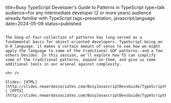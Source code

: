 title=Busy TypeScript Developer's Guide to Patterns in TypeScript
type=talk
audience=For any intermediate developer (2 or more years) audience already familiar with TypeScript
tags=presentation, javascript,language
date=2024-05-06
status=published
~~~~~~

The Gang-of-Four collection of patterns has long served as a fundamental basis for object-oriented developers. TypeScript being an O-O language, it makes a certain amount of sense to see how we might apply the language to some of the traditional GOF patterns--and a few others besides. In this session, we'll explore how TS can simplify some of the traditional patterns, expand on them, and give us some additional tools in our arsenal against complexity.
    
<hr />

Slides: [HTML](http://slides.newardassociates.com/BusyJavascriptDevsGuide/TypeScriptPatterns.html) | [PPTX](http://slides.newardassociates.com/BusyJavascriptDevsGuide/TypeScriptPatterns.pptx)

